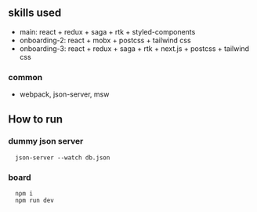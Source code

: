 ## skills used
* main: react + redux + saga + rtk + styled-components
* onboarding-2: react + mobx + postcss + tailwind css
* onboarding-3: react + redux + saga + rtk + next.js + postcss + tailwind css

### common
* webpack, json-server, msw

## How to run

### dummy json server
```
  json-server --watch db.json
```

### board
```
  npm i
  npm run dev
```
